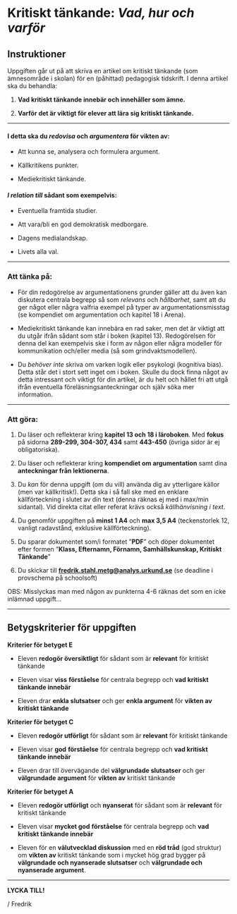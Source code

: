 # Kritiskt tänkande: *Vad, hur och varför*

## Instruktioner

Uppgiften går ut på att skriva en artikel om kritiskt tänkande (som ämnesområde i skolan) för en (påhittad) pedagogisk tidskrift. I denna artikel ska du behandla:

1.  **Vad kritiskt tänkande innebär och innehåller som ämne.**

2.  **Varför det är viktigt för elever att lära sig kritiskt tänkande.**

***

#### I detta ska du *redovisa* och *argumentera* för vikten av:

- Att kunna se, analysera och formulera argument.

- Källkritikens punkter.

- Mediekritiskt tänkande.

#### *I relation till* sådant som exempelvis:

- Eventuella framtida studier.

- Att vara/bli en god demokratisk medborgare.

- Dagens medialandskap.

- Livets alla val.

***

### Att tänka på:

- För din redogörelse av argumentationens grunder gäller att du även kan diskutera centrala begrepp så som *relevans* och *hållbarhet*, samt att du ger något eller några valfria exempel på typer av argumentationsmisstag (se kompendiet om argumentation och kapitel 18 i Arena).

- Mediekritiskt tänkande kan innebära en rad saker, men det är viktigt att du utgår ifrån sådant som står i boken (kapitel 13). Redogörelsen för denna del kan exempelvis ske i form av någon eller några modeller för kommunikation och/eller media (så som grindvaktsmodellen).

- Du *behöver inte* skriva om varken logik eller psykologi (kognitiva bias). Detta står det i stort sett inget om i boken. Skulle du dock finna något av detta intressant och viktigt för din artikel, är du helt och hållet fri att utgå ifrån eventuella föreläsningsanteckningar och själv söka mer information.

***

### Att göra:

1. Du läser och reflekterar kring **kapitel 13 och 18 i läroboken**. Med **fokus** på sidorna **289-299, 304-307, 434** samt **443-450** (övriga sidor är ej obligatoriska).

2. Du läser och reflekterar kring **kompendiet om argumentation** samt dina **anteckningar från lektionerna**.

3. Du *kan* för denna uppgift (om du vill) använda dig av ytterligare källor (men var källkritisk!). Detta ska i så fall ske med en enklare källförteckning i slutet av din text (denna räknas ej med i max/min sidantal). Vid direkta citat eller referat krävs också *källhänvisning i text*.

4. Du genomför uppgiften på **minst 1 A4** och **max 3,5 A4** (teckenstorlek 12, vanligt radavstånd, exklusive källförteckning).

5. Du sparar dokumentet som/i formatet ”**PDF**” och döper dokumentet efter formen ”**Klass, Efternamn, Förnamn, Samhällskunskap, Kritiskt Tänkande**”

6. Du skickar till **fredrik.stahl.metg@analys.urkund.se** (se deadline i provschema på schoolsoft)

OBS: Misslyckas man med någon av punkterna 4-6 räknas det som en icke inlämnad uppgift...

***

## Betygskriterier för uppgiften

**Kriterier för betyget E**

- Eleven **redogör översiktligt** för sådant som är **relevant** för kritiskt tänkande

- Eleven visar **viss** **förståelse** för centrala begrepp och **vad kritiskt tänkande innebär**

- Eleven drar **enkla slutsatser** och ger **enkla argument** för **vikten av kritiskt tänkande**

**Kriterier för betyget C**

- Eleven **redogör utförligt** för sådant som är **relevant** för kritiskt tänkande

- Eleven visar **god** **förståelse** för centrala begrepp och **vad kritiskt tänkande innebär**

- Eleven drar till övervägande del **välgrundade slutsatser** och ger **välgrundade argument** för **vikten av** kritiskt tänkande

**Kriterier för betyget A**

- Eleven **redogör utförligt** och **nyanserat** för sådant som är **relevant** för kritiskt tänkande

- Eleven visar **mycket god** **förståelse** för centrala begrepp och **vad kritiskt tänkande innebär**

- Eleven för en **välutvecklad diskussion** med en **röd tråd** (god struktur) om **vikten av** kritiskt tänkande som i mycket hög grad bygger på **välgrundade och nyanserade slutsatser** och **välgrundade och** **nyanserade argument**.

***

**LYCKA TILL!**

/ Fredrik
